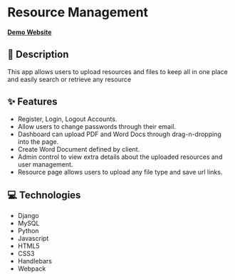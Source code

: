 # Resource Management

[**Demo Website**](https://sollvmcdemo.pythonanywhere.com/)

## 📝 Description
This app allows users to upload resources and files to keep all in one place and easily search or retrieve any resource

## ✨ Features
* Register, Login, Logout Accounts.
* Allow users to change passwords through their email.
* Dashboard can upload PDF and Word Docs through drag-n-dropping into the page.
* Create Word Document defined by client.
* Admin control to view extra details about the uploaded resources and user management.
* Resource page allows users to upload any file type and save url links.

## 💻 Technologies
* Django
* MySQL
* Python
* Javascript
* HTML5
* CSS3
* Handlebars
* Webpack
